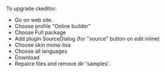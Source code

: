 To upgrade ckeditor:
- Go on web site.
- Choose profile "Online builder"
- Choose Full package
- Add plugin SourceDialog (for "source" button on edit inline)
- Choose skin mona-lisa
- Choose all languages
- Download
- Repalce files and remove dir 'samples'.